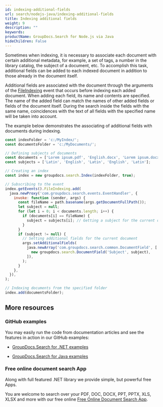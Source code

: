 ```yaml
---
id: indexing-additional-fields
url: search/nodejs-java/indexing-additional-fields
title: Indexing additional fields
weight: 9
description: ""
keywords: 
productName: GroupDocs.Search for Node.js via Java
hideChildren: False
---
```

Sometimes when indexing, it is necessary to associate each document with certain additional metadata, for example, a set of tags, a number in the library catalog, the subject of a document, etc. To accomplish this task, additional fields can be added to each indexed document in addition to those already in the document itself.

Additional fields are associated with the document through the arguments of the [FileIndexing](https://reference.groupdocs.com/search/nodejs-java/com.groupdocs.search.events/EventHub#FileIndexing) event that occurs before indexing each added document. When adding each field, its name and contents are specified. The name of the added field can match the names of other added fields or fields of the document itself. During the search inside the fields with the same name, coincidences with the text of all fields with the specified name will be taken into account.

The example below demonstrates the associating of additional fields with documents during indexing.

```javascript
const indexFolder = 'c:/MyIndex/';
const documentsFolder = 'c:/MyDocuments/';

// Defining subjects of documents
const documents = ['Lorem ipsum.pdf', 'English.docx', 'Lorem ipsum.docx', 'English.txt', 'Lorem ipsum.txt'];
const subjects = ['Latin', 'English', 'Latin', 'English', 'Latin'];

// Creating an index
const index = new groupdocs.search.Index(indexFolder, true);

// Subscribing to the event
index.getEvents().FileIndexing.add(
  java.newProxy('com.groupdocs.search.events.EventHandler', {
    invoke: function (sender, args) {
      const fileName = path.basename(args.getDocumentFullPath());
      let subject = null;
      for (let i = 0; i < documents.length; i++) {
        if (documents[i] == fileName) {
          subject = subjects[i]; // Getting a subject for the current document
        }
      }
      if (subject != null) {
        // Setting additional fields for the current document
        args.setAdditionalFields(
          java.newArray('com.groupdocs.search.common.DocumentField', [
            new groupdocs.search.DocumentField('Subject', subject),
          ]),
        );
      }
    },
  }),
);

// Indexing documents from the specified folder
index.add(documentsFolder);
```

## More resources

### GitHub examples

You may easily run the code from documentation articles and see the features in action in our GitHub examples:

*   [GroupDocs.Search for .NET examples](https://github.com/groupdocs-search/GroupDocs.Search-for-.NET)
    
*   [GroupDocs.Search for Java examples](https://github.com/groupdocs-search/GroupDocs.Search-for-Java)
    

### Free online document search App

Along with full featured .NET library we provide simple, but powerful free Apps.

You are welcome to search over your PDF, DOC, DOCX, PPT, PPTX, XLS, XLSX and more with our free online [Free Online Document Search App](https://products.groupdocs.app/search).
